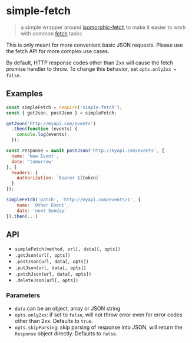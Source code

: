# simple-fetch
> a simple wrapper around [isomorphic-fetch](matthew-andrews/isomorphic-fetch) to make it easier to work with common [fetch](github/fetch) tasks

This is only meant for more convenient basic JSON requests. Please use the fetch API for more complex use cases.

By default, HTTP response codes other than 2xx will cause the fetch promise handler to throw. To change this behavior, set `opts.only2xx = false`.

## Examples

```js
const simpleFetch = require('simple-fetch');
const { getJson, postJson } = simpleFetch;

getJson('http://myapi.com/events')
  .then(function (events) {
    console.log(events);
  });

const response = await postJson('http://myapi.com/events', {
  name: 'New Event',
  date: 'tomorrow'
}, {
  headers: {
    Authorization: `Bearer ${token}`
  }
});

simpleFetch('patch', 'http://myapi.com/events/1', {
	name: 'Other Event',
	date: 'next Sunday'
}).then(...)
```

## API

- `simpleFetch(method, url[, data][, opts])`
- `.getJson(url[, opts])`
- `.postJson(url, data[, opts])`
- `.putJson(url, data[, opts])`
- `.patchJson(url, data[, opts])`
- `.deleteJson(url[, opts])`

### Parameters
- `data` can be an object, array or JSON string
- `opts.only2xx`: if set to `false`, will not throw error even for error codes other than 2xx. Defaults to `true`.
- `opts.skipParsing`: skip parsing of response into JSON, will return the `Response` object directly. Defaults to `false`.
